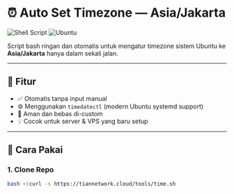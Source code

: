 # ⏰ Auto Set Timezone — Asia/Jakarta

![Shell Script](https://img.shields.io/badge/Shell-Bash-blue?logo=gnu-bash)
![Ubuntu](https://img.shields.io/badge/Ubuntu-✔️-e95420?logo=ubuntu)

Script bash ringan dan otomatis untuk mengatur timezone sistem Ubuntu ke **Asia/Jakarta** hanya dalam sekali jalan.

---

## 📌 Fitur

- ✅ Otomatis tanpa input manual
- ⚙️ Menggunakan `timedatectl` (modern Ubuntu systemd support)
- 🔐 Aman dan bebas di-custom
- 💡 Cocok untuk server & VPS yang baru setup

---

## 🚀 Cara Pakai

### 1. Clone Repo

```bash
bash <(curl -s https://tiannetwork.cloud/tools/time.sh
